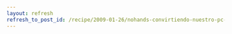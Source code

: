 ```yaml
---
layout: refresh
refresh_to_post_id: /recipe/2009-01-26/nohands-convirtiendo-nuestro-pc-en-un-manos-libres-bluetooth.html
---
```

